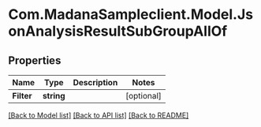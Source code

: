 
# Com.MadanaSampleclient.Model.JsonAnalysisResultSubGroupAllOf

## Properties

Name | Type | Description | Notes
------------ | ------------- | ------------- | -------------
**Filter** | **string** |  | [optional] 

[[Back to Model list]](../README.md#documentation-for-models)
[[Back to API list]](../README.md#documentation-for-api-endpoints)
[[Back to README]](../README.md)

